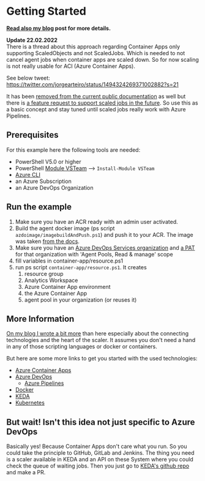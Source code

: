 # Getting Started

**[Read also my blog](https://www.razorspoint.com/2021/11/19/scalable-container-based-azure-pipelines-pools-with-azure-container-apps/) post for more details.**

**Update 22.02.2022**  
There is a thread about this approach regarding Container Apps only supporting ScaledObjects and not ScaledJobs. Which is needed to not cancel agent jobs when container apps are scaled down. So for now scaling is not really usable for ACI (Azure Container Apps).

See below tweet:
https://twitter.com/jorgearteiro/status/1494324269371002882?s=21

It has been [removed from the current public documentation](https://github.com/microsoft/azure-container-apps/issues/115) as well but there is [a feature request to support scaled jobs in the future](https://github.com/microsoft/azure-container-apps/issues/24). So use this as a basic concept and stay tuned until scaled jobs really work with Azure Pipelines.

## Prerequisites

For this example here the following tools are needed:

* PowerShell V5.0 or higher
* PowerShell [Module VSTeam](https://www.powershellgallery.com/packages/VSTeam) --> `Install-Module VSTeam`
* [Azure CLI](https://docs.microsoft.com/cli/azure/install-azure-cli)
* an Azure Subscription
* an Azure DevOps Organization

## Run the example

1. Make sure you have an ACR ready with an admin user activated.
1. Build the agent docker image (ps script `azdoimage/imagebuildAndPush.ps1`) and push it to your ACR. The image was taken [from the docs](https://docs.microsoft.com/azure/devops/pipelines/agents/docker?view=azure-devops#create-and-build-the-dockerfile-1).
1. Make sure you have an [Azure DevOps Services organization](https://docs.microsoft.com/azure/devops/organizations/accounts/create-organization?view=azure-devops#create-an-organization) and [a PAT](https://docs.microsoft.com/azure/devops/organizations/accounts/use-personal-access-tokens-to-authenticate?view=azure-devops&tabs=preview-page#create-a-pat) for that organization with 'Agent Pools, Read & manage' scope
1. fill variables in container-app/resource.ps1
1. run ps script `container-app/resource.ps1`. It creates
    1. resource group
    1. Analytics Workspace
    1. Azure Container App environment
    1. the Azure Container App
    1. agent pool in your organization (or reuses it)

## More Information

[On my blog I wrote a bit more](https://www.razorspoint.com/2021/11/19/scalable-container-based-azure-pipelines-pools-with-azure-container-apps/) than here especially about the connecting technologies and the heart of the scaler.
It assumes you don't need a hand in any of those scripting languages or docker or containers.

But here are some more links to get you started with the used technologies:

* [Azure Container Apps](https://docs.microsoft.com/azure/container-apps/overview)
* [Azure DevOps](https://www.google.com/url?sa=t&rct=j&q=&esrc=s&source=web&cd=&cad=rja&uact=8&ved=2ahUKEwi2x4_mnaf0AhVC2qQKHcKpAYwQwqsBegQIHBAB&url=https%3A%2F%2Fwww.youtube.com%2Fwatch%3Fv%3DJhqpF-5E10I&usg=AOvVaw3HsXkw7rGpJoZZiILwEpLU)
  * [Azure Pipelines](https://docs.microsoft.com/azure/devops/pipelines/get-started/what-is-azure-pipelines?view=azure-devops#:~:text=Azure%20Pipelines%20automatically%20builds%20and,ship%20it%20to%20any%20target.)
* [Docker](https://docs.docker.com/get-started/overview/)
* [KEDA](https://keda.sh/#:~:text=KEDA%20is%20a%20Kubernetes%2Dbased,added%20into%20any%20Kubernetes%20cluster.)
* [Kubernetes](https://kubernetes.io/docs/concepts/overview/what-is-kubernetes/)

## But wait! Isn't this idea not just specific to Azure DevOps

Basically yes! Because Container Apps don't care what you run.
So you could take the principle to GitHub, GitLab and Jenkins. The thing you need is a scaler available in KEDA and an API on these System where you could check the queue of waiting jobs. Then you just go to [KEDA's github repo](https://github.com/kedacore/keda) and make a PR.
